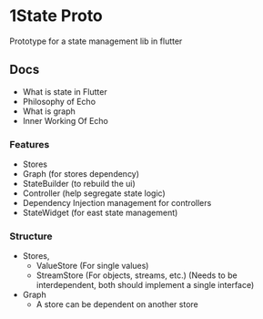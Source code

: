 # 1State Proto

Prototype for a state management lib in flutter

## Docs

- What is state in Flutter
- Philosophy of Echo
- What is graph
- Inner Working Of Echo

### Features

- Stores
- Graph (for stores dependency)
- StateBuilder (to rebuild the ui)
- Controller (help segregate state logic)
- Dependency Injection management for controllers
- StateWidget (for east state management)

### Structure

- Stores,
  - ValueStore (For single values)
  - StreamStore (For objects, streams, etc.)
    (Needs to be interdependent, both should implement a single interface)
- Graph
  - A store can be dependent on another store
